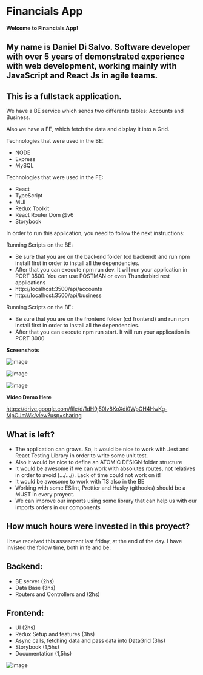 # Financials App

**Welcome to Financials App!**

## My name is Daniel Di Salvo. Software developer with over 5 years of demonstrated experience with web development, working mainly with JavaScript and React Js in agile teams.

## This is a fullstack application. 

We have a BE service which sends two differents tables: Accounts and Business. 

Also we have a FE, which fetch the data and display it into a Grid. 

Technologies that were used in the BE: 

* NODE
* Express
* MySQL

Technologies that were used in the FE: 
* React
* TypeScript
* MUI
* Redux Toolkit
* React Router Dom @v6
* Storybook

In order to run this application, you need to follow the next instructions: 

Running Scripts on the BE: 
* Be sure that you are on the backend folder (cd backend) and run npm install first in order to install all the dependencies. 
* After that you can execute npm run dev. It will run your application in PORT 3500. You can use POSTMAN or even Thunderbird rest applications
* http://localhost:3500/api/accounts
* http://localhost:3500/api/business

Running Scripts on the BE: 
* Be sure that you are on the frontend folder (cd frontend) and run npm install first in order to install all the dependencies. 
* After that you can execute npm run start. It will run your application in PORT 3000

**Screenshots** 

![image](https://user-images.githubusercontent.com/30606588/226442112-2f9a86b7-2592-43d0-ab4c-6c1dd72ebdbc.png)

![image](https://user-images.githubusercontent.com/30606588/226443724-8bfd93c8-743c-4607-b746-9a9adc98209a.png)

![image](https://user-images.githubusercontent.com/30606588/226443828-c7b8fbf5-f7a1-4dca-8b92-15d3e13396d3.png)



**Video Demo Here**

https://drive.google.com/file/d/1dH9j50lv8KoXdi0WpGH4HwKg-MpOJmWk/view?usp=sharing


## What is left?

* The application can grows. So, it would be nice to work with Jest and React Testing Library in order to write some unit test. 
* Also it would be nice to define an ATOMIC DESIGN folder structure
* It would be awesome if we can work with absolutes routes, not relatives in order to avoid (.../.../). Lack of time could not work on it!
* It would be awesome to work with TS also in the BE
* Working with some ESlint, Prettier and Husky (githooks) should be a MUST in every proyect. 
* We can improve our imports using some library that can help us with our imports orders in our components

## How much hours were invested in this proyect?
I have received this assesment last friday, at the end of the day. I have invisted the follow time, both in fe and be: 

## Backend:

* BE server (2hs)
* Data Base (3hs)
* Routers and Controllers and (2hs)

## Frontend: 

* UI (2hs)
* Redux Setup and features (3hs)
* Async calls, fetching data and pass data into DataGrid (3hs)
* Storybook (1,5hs)
* Documentation (1,5hs)

![image](https://user-images.githubusercontent.com/30606588/226444415-2e3a0bd8-7021-4fe5-b0cb-cb7fef0ddcd9.png)

